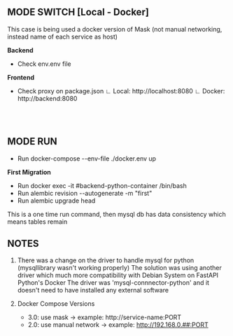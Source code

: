 ## MODE SWITCH [Local - Docker]
This case is being used a docker version of Mask (not manual networking, instead name of each service as host)

**Backend**
- Check env.env file

**Frontend**
- Check proxy on package.json
    ∟ Local:    http://localhost:8080
    ∟ Docker:   http://backend:8080


<br>
<br>

## MODE RUN
- Run docker-compose --env-file ./docker.env up

**First Migration**
- Run docker exec -it #backend-python-container /bin/bash
- Run alembic revision --autogenerate -m "first"
- Run alembic upgrade head

This is a one time run command, then mysql db has data consistency which means tables remain

## NOTES
1. There was a change on the driver to handle mysql for python (mysqllibrary wasn't working properly)
The solution was using another driver which much more compatibility with Debian System on FastAPI Python's Docker
The driver was 'mysql-connnector-python' and it doesn't need to have installed any external software

2. Docker Compose Versions

    - 3.0: use mask                 ->  example: http://service-name:PORT
    - 2.0: use manual network       ->  example: http://192.168.0.##:PORT